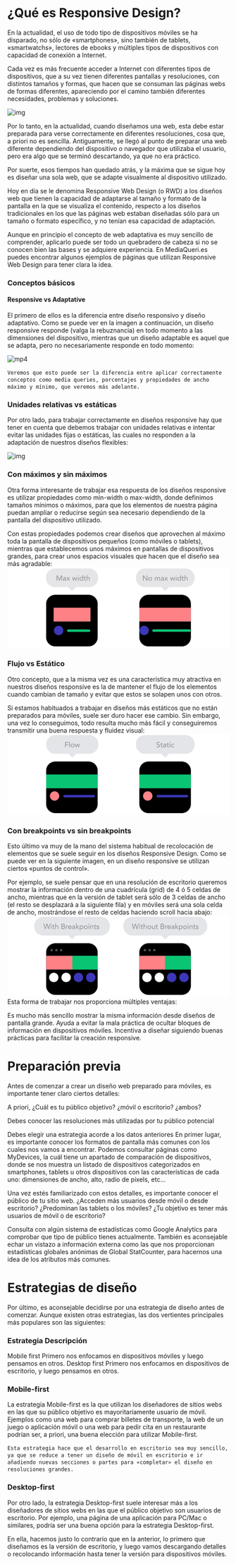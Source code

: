 # ¿Qué es Responsive Design?

En la actualidad, el uso de todo tipo de dispositivos móviles se ha disparado, no sólo de «smartphones», sino también de tablets, «smartwatchs», lectores de ebooks y múltiples tipos de dispositivos con capacidad de conexión a Internet.

Cada vez es más frecuente acceder a Internet con diferentes tipos de dispositivos, que a su vez tienen diferentes pantallas y resoluciones, con distintos tamaños y formas, que hacen que se consuman las páginas webs de formas diferentes, apareciendo por el camino también diferentes necesidades, problemas y soluciones.

![img](./assets/responsive-web-design.png)

Por lo tanto, en la actualidad, cuando diseñamos una web, esta debe estar preparada para verse correctamente en diferentes resoluciones, cosa que, a priori no es sencilla. Antiguamente, se llegó al punto de preparar una web diferente dependiendo del dispositivo o navegador que utilizaba el usuario, pero era algo que se terminó descartando, ya que no era práctico.

Por suerte, esos tiempos han quedado atrás, y la máxima que se sigue hoy es diseñar una sola web, que se adapte visualmente al dispositivo utilizado.

Hoy en día se le denomina Responsive Web Design (o RWD) a los diseños web que tienen la capacidad de adaptarse al tamaño y formato de la pantalla en la que se visualiza el contenido, respecto a los diseños tradicionales en los que las páginas web estaban diseñadas sólo para un tamaño o formato específico, y no tenían esa capacidad de adaptación.

Aunque en principio el concepto de web adaptativa es muy sencillo de comprender, aplicarlo puede ser todo un quebradero de cabeza si no se conocen bien las bases y se adquiere experiencia. En MediaQueri.es puedes encontrar algunos ejemplos de páginas que utilizan Responsive Web Design para tener clara la idea.

### Conceptos básicos

#### Responsive vs Adaptative

El primero de ellos es la diferencia entre diseño responsivo y diseño adaptativo. Como se puede ver en la imagen a continuación, un diseño responsive responde (valga la rebuznancia) en todo momento a las dimensiones del dispositivo, mientras que un diseño adaptable es aquel que se adapta, pero no necesariamente responde en todo momento:

![mp4](./assets/responsive-adaptative.gif)


```
Veremos que esto puede ser la diferencia entre aplicar correctamente conceptos como media queries, porcentajes y propiedades de ancho máximo y mínimo, que veremos más adelante.
```

### Unidades relativas vs estáticas 

Por otro lado, para trabajar correctamente en diseños responsive hay que tener en cuenta que debemos trabajar con unidades relativas e intentar evitar las unidades fijas o estáticas, las cuales no responden a la adaptación de nuestros diseños flexibles:

![img](./assets/relative-units-vs-static-units.gif)

### Con máximos y sin máximos
Otra forma interesante de trabajar esa respuesta de los diseños responsive es utilizar propiedades como min-width o max-width, donde definimos tamaños mínimos o máximos, para que los elementos de nuestra página puedan ampliar o reducirse según sea necesario dependiendo de la pantalla del dispositivo utilizado.

Con estas propiedades podemos crear diseños que aprovechen al máximo toda la pantalla de dispositivos pequeños (como móviles o tablets), mientras que establecemos unos máximos en pantallas de dispositivos grandes, para crear unos espacios visuales que hacen que el diseño sea más agradable:
![img](./assets/max-width-vs-no-max-width.gif)
### Flujo vs Estático
Otro concepto, que a la misma vez es una característica muy atractiva en nuestros diseños responsive es la de mantener el flujo de los elementos cuando cambian de tamaño y evitar que estos se solapen unos con otros.

Si estamos habituados a trabajar en diseños más estáticos que no están preparados para móviles, suele ser duro hacer ese cambio. Sin embargo, una vez lo conseguimos, todo resulta mucho más fácil y conseguiremos transmitir una buena respuesta y fluidez visual:
![img](./assets/flow-vs-static.gif)

### Con breakpoints vs sin breakpoints
Esto último va muy de la mano del sistema habitual de recolocación de elementos que se suele seguir en los diseños Responsive Design. Como se puede ver en la siguiente imagen, en un diseño responsive se utilizan ciertos «puntos de control».

Por ejemplo, se suele pensar que en una resolución de escritorio queremos mostrar la información dentro de una cuadrícula (grid) de 4 ó 5 celdas de ancho, mientras que en la versión de tablet será sólo de 3 celdas de ancho (el resto se desplazará a la siguiente fila) y en móviles será una sola celda de ancho, mostrándose el resto de celdas haciendo scroll hacia abajo:
![img](./assets/breakpoints-vs-non-breakpoints.gif)
Esta forma de trabajar nos proporciona múltiples ventajas:

Es mucho más sencillo mostrar la misma información desde diseños de pantalla grande.
Ayuda a evitar la mala práctica de ocultar bloques de información en dispositivos móviles.
Incentiva a diseñar siguiendo buenas prácticas para facilitar la creación responsive.
# Preparación previa
Antes de comenzar a crear un diseño web preparado para móviles, es importante tener claro ciertos detalles:

A priori, ¿Cuál es tu público objetivo? ¿móvil o escritorio? ¿ambos?

Debes conocer las resoluciones más utilizadas por tu público potencial

Debes elegir una estrategia acorde a los datos anteriores
En primer lugar, es importante conocer los formatos de pantalla más comunes con los cuales nos vamos a encontrar. Podemos consultar páginas como MyDevices, la cuál tiene un apartado de comparación de dispositivos, donde se nos muestra un listado de dispositivos categorizados en smartphones, tablets u otros dispositivos con las características de cada uno: dimensiones de ancho, alto, radio de píxels, etc...

Una vez estés familiarizado con estos detalles, es importante conocer el público de tu sitio web. ¿Acceden más usuarios desde móvil o desde escritorio? ¿Predominan las tablets o los móviles? ¿Tu objetivo es tener más usuarios de móvil o de escritorio?

Consulta con algún sistema de estadísticas como Google Analytics para comprobar que tipo de público tienes actualmente. También es aconsejable echar un vistazo a información externa como las que nos proporcionan estadísticas globales anónimas de Global StatCounter, para hacernos una idea de los atributos más comunes.

# Estrategias de diseño
Por último, es aconsejable decidirse por una estrategia de diseño antes de comenzar. Aunque existen otras estrategias, las dos vertientes principales más populares son las siguientes:

### Estrategia	Descripción
Mobile first	Primero nos enfocamos en dispositivos móviles y luego pensamos en otros.
Desktop first	Primero nos enfocamos en dispositivos de escritorio, y luego pensamos en otros.
### Mobile-first
La estrategia Mobile-first es la que utilizan los diseñadores de sitios webs en las que su público objetivo es mayoritariamente usuario de móvil. Ejemplos como una web para comprar billetes de transporte, la web de un juego o aplicación móvil o una web para pedir cita en un restaurante podrían ser, a priori, una buena elección para utilizar Mobile-first.
```
Esta estrategia hace que el desarrollo en escritorio sea muy sencillo, ya que se reduce a tener un diseño de móvil en escritorio e ir añadiendo nuevas secciones o partes para «completar» el diseño en resoluciones grandes.
```

### Desktop-first
Por otro lado, la estrategia Desktop-first suele interesar más a los diseñadores de sitios webs en las que el público objetivo son usuarios de escritorio. Por ejemplo, una página de una aplicación para PC/Mac o similares, podría ser una buena opción para la estrategia Desktop-first.

En ella, hacemos justo lo contrario que en la anterior, lo primero que diseñamos es la versión de escritorio, y luego vamos descargando detalles o recolocando información hasta tener la versión para dispositivos móviles.